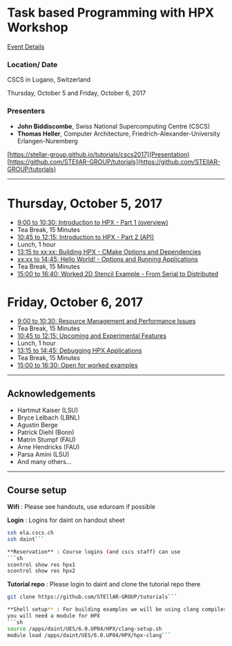 # Task based Programming with HPX Workshop

[Event Details](http://www.cscs.ch/events/event_detail/index.html?tx_seminars_pi1%5BshowUid%5D=167)
### Location/ Date
CSCS in Lugano, Switzerland

Thursday, October 5 and Friday, October 6, 2017

### Presenters
* **John Biddiscombe**, Swiss National Supercomputing Centre (CSCS)
* **Thomas Heller**, Computer Architecture, Friedrich-Alexander-University Erlangen-Nuremberg

[https://stellar-group.github.io/tutorials/cscs2017](Presentation)<br/>
[https://github.com/STEllAR-GROUP/tutorials](https://github.com/STEllAR-GROUP/tutorials)

---

# Thursday, October 5, 2017

* [9:00 to 10:30: Introduction to HPX - Part 1 (overview)](session1)
* Tea Break, 15 Minutes
* [10:45 to 12:15: Introduction to HPX - Part 2 (API)](session2)
* Lunch, 1 hour
* [13:15 to xx:xx: Building HPX - CMake Options and Dependencies](session3)
* [xx:xx to 14:45: Hello World! - Options and Running Applications](session4)
* Tea Break, 15 Minutes
* [15:00 to 16:40: Worked 2D Stencil Example - From Serial to Distributed](session5)

# Friday, October 6, 2017

* [9:00 to 10:30: Resource Management and Performance Issues](session6)
* Tea Break, 15 Minutes
* [10:45 to 12:15: Upcoming and Experimental Features](sessionx)
* Lunch, 1 hour
* [13:15 to 14:45: Debugging HPX Applications](session7)
* Tea Break, 15 Minutes
* [15:00 to 16:30: Open for worked examples](session8)

---
## Acknowledgements

* Hartmut Kaiser (LSU)
* Bryce Lelbach (LBNL)
* Agustin Berge
* Patrick Diehl (Bonn)
* Matrin Stumpf (FAU)
* Arne Hendricks (FAU)
* Parsa Amini (LSU)
* And many others...

---
## Course setup

**Wifi** : Please see handouts, use eduroam if possible

**Login** : Logins for daint on handout sheet
```sh
ssh ela.cscs.ch
ssh daint```

**Reservation** : Course logins (and cscs staff) can use
```sh
scontrol show res hpx1
scontrol show res hpx2
```

**Tutorial repo** : Please login to daint and clone the tutorial repo there
```sh
git clone https://github.com/STEllAR-GROUP/tutorials```

**Shell setup** : For building examples we will be using clang compiler on daint and
you will need a module for HPX
```sh
source /apps/daint/UES/6.0.UP04/HPX/clang-setup.sh
module load /apps/daint/UES/6.0.UP04/HPX/hpx-clang```

